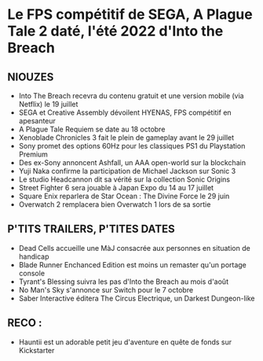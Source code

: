 # Le FPS compétitif de SEGA, A Plague Tale 2 daté, l'été 2022 d'Into the Breach

## NIOUZES
- Into The Breach recevra du contenu gratuit et une version mobile (via Netflix) le 19 juillet
- SEGA et Creative Assembly dévoilent HYENAS, FPS compétitif en apesanteur
- A Plague Tale Requiem se date au 18 octobre
- Xenoblade Chronicles 3 fait le plein de gameplay avant le 29 juillet
- Sony promet des options 60Hz pour les classiques PS1 du Playstation Premium
- Des ex-Sony annoncent Ashfall, un AAA open-world sur la blockchain
- Yuji Naka confirme la participation de Michael Jackson sur Sonic 3
- Le studio Headcannon dit sa vérité sur la collection Sonic Origins
- Street Fighter 6 sera jouable à Japan Expo du 14 au 17 juillet
- Square Enix reparlera de Star Ocean : The Divine Force le 29 juin
- Overwatch 2 remplacera bien Overwatch 1 lors de sa sortie

## P'TITS TRAILERS, P'TITES DATES
- Dead Cells accueille une MàJ consacrée aux personnes en situation de handicap
- Blade Runner Enchanced Edition est moins un remaster qu'un portage console
- Tyrant's Blessing suivra les pas d'Into the Breach au mois d'août
- No Man's Sky s'annonce sur Switch pour le 7 octobre
- Saber Interactive éditera The Circus Electrique, un Darkest Dungeon-like

## RECO :

- Hauntii est un adorable petit jeu d'aventure en quête de fonds sur Kickstarter
